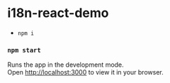 # i18n-react-demo
- `npm i`

### `npm start`
Runs the app in the development mode.\
Open [http://localhost:3000](http://localhost:3000) to view it in your browser.
